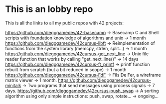 # This is an lobby repo

This is all the links to all my public repos with 42 projects:

https://github.com/diegogamedev/42-basecamp -> Basecamp C and Shell scripts with foundation knowledge of algorithms and unix -> 1 month
https://github.com/diegogamedev/42cursus-libft -> Reimplementation of functions from the system library (memcpy, strlen, split...) -> 1 month
https://github.com/diegogamedev/42cursus-get_next_line -> Unix file reader function that works by calling "get_next_line()" -> 14 days
https://github.com/diegogamedev/42cursus-ft_printf -> printf function rebuilt from scratch (but a bit reduced in scope) -> 1 month
https://github.com/diegogamedev/42cursus-FdF -> Fils De Fer, a wireframe matrix viewer -> 1 month.
https://github.com/diegogamedev/42cursus-minitalk -> Two programs that send messages using process signals -> 7 days.
https://github.com/diegogamedev/42cursus-push_swap -> A sorting algorithm using only simple instructions: push, swap, rotate... -> ongoing...
